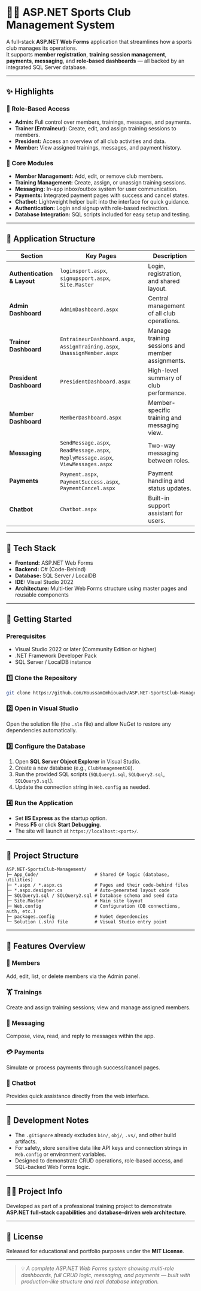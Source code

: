 # 🏋️‍♂️ ASP.NET Sports Club Management System

A full-stack **ASP.NET Web Forms** application that streamlines how a sports club manages its operations.  
It supports **member registration**, **training session management**, **payments**, **messaging**, and **role-based dashboards** — all backed by an integrated SQL Server database.

---

## ✨ Highlights

### 🔐 Role-Based Access
- **Admin:** Full control over members, trainings, messages, and payments.  
- **Trainer (Entraîneur):** Create, edit, and assign training sessions to members.  
- **President:** Access an overview of all club activities and data.  
- **Member:** View assigned trainings, messages, and payment history.

### 💪 Core Modules
- **Member Management:** Add, edit, or remove club members.  
- **Training Management:** Create, assign, or unassign training sessions.  
- **Messaging:** In-app inbox/outbox system for user communication.  
- **Payments:** Integrated payment pages with success and cancel states.  
- **Chatbot:** Lightweight helper built into the interface for quick guidance.  
- **Authentication:** Login and signup with role-based redirection.  
- **Database Integration:** SQL scripts included for easy setup and testing.

---

## 🧱 Application Structure

| Section | Key Pages | Description |
|----------|------------|-------------|
| **Authentication & Layout** | `loginsport.aspx`, `signupsport.aspx`, `Site.Master` | Login, registration, and shared layout. |
| **Admin Dashboard** | `AdminDashboard.aspx` | Central management of all club operations. |
| **Trainer Dashboard** | `EntraineurDashboard.aspx`, `AssignTraining.aspx`, `UnassignMember.aspx` | Manage training sessions and member assignments. |
| **President Dashboard** | `PresidentDashboard.aspx` | High-level summary of club performance. |
| **Member Dashboard** | `MemberDashboard.aspx` | Member-specific training and messaging view. |
| **Messaging** | `SendMessage.aspx`, `ReadMessage.aspx`, `ReplyMessage.aspx`, `ViewMessages.aspx` | Two-way messaging between roles. |
| **Payments** | `Payment.aspx`, `PaymentSuccess.aspx`, `PaymentCancel.aspx` | Payment handling and status updates. |
| **Chatbot** | `Chatbot.aspx` | Built-in support assistant for users. |

---

## 🧩 Tech Stack

- **Frontend:** ASP.NET Web Forms  
- **Backend:** C# (Code-Behind)  
- **Database:** SQL Server / LocalDB  
- **IDE:** Visual Studio 2022  
- **Architecture:** Multi-tier Web Forms structure using master pages and reusable components  

---

## 🚀 Getting Started

### Prerequisites
- Visual Studio 2022 or later (Community Edition or higher)  
- .NET Framework Developer Pack  
- SQL Server / LocalDB instance  

### 1️⃣ Clone the Repository
```bash
git clone https://github.com/HoussamImhiouach/ASP.NET-SportsClub-Management.git
```

### 2️⃣ Open in Visual Studio
Open the solution file (the `.sln` file) and allow NuGet to restore any dependencies automatically.

### 3️⃣ Configure the Database
1. Open **SQL Server Object Explorer** in Visual Studio.  
2. Create a new database (e.g., `ClubManagementDB`).  
3. Run the provided SQL scripts (`SQLQuery1.sql`, `SQLQuery2.sql`, `SQLQuery3.sql`).  
4. Update the connection string in `Web.config` as needed.

### 4️⃣ Run the Application
- Set **IIS Express** as the startup option.  
- Press **F5** or click **Start Debugging**.  
- The site will launch at `https://localhost:<port>/`.

---

## 📂 Project Structure

```
ASP.NET-SportsClub-Management/
├─ App_Code/                     # Shared C# logic (database, utilities)
├─ *.aspx / *.aspx.cs            # Pages and their code-behind files
├─ *.aspx.designer.cs            # Auto-generated layout code
├─ SQLQuery1.sql / SQLQuery2.sql # Database schema and seed data
├─ Site.Master                   # Main site layout
├─ Web.config                    # Configuration (DB connections, auth, etc.)
├─ packages.config               # NuGet dependencies
└─ Solution (.sln) file          # Visual Studio entry point
```

---

## 🧾 Features Overview

### 👥 Members
Add, edit, list, or delete members via the Admin panel.  

### 🏋️ Trainings
Create and assign training sessions; view and manage assigned members.  

### 💬 Messaging
Compose, view, read, and reply to messages within the app.  

### 💳 Payments
Simulate or process payments through success/cancel pages.  

### 🤖 Chatbot
Provides quick assistance directly from the web interface.  

---

## 🧰 Development Notes

- The `.gitignore` already excludes `bin/`, `obj/`, `.vs/`, and other build artifacts.  
- For safety, store sensitive data like API keys and connection strings in `Web.config` or environment variables.  
- Designed to demonstrate CRUD operations, role-based access, and SQL-backed Web Forms logic.

---

## 👨‍💻 Project Info

Developed as part of a professional training project to demonstrate **ASP.NET full-stack capabilities** and **database-driven web architecture**.

---

## 🪪 License

Released for educational and portfolio purposes under the **MIT License**.

---

> 💡 *A complete ASP.NET Web Forms system showing multi-role dashboards, full CRUD logic, messaging, and payments — built with production-like structure and real database integration.*
